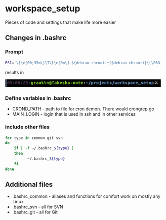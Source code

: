 # workspace_setup
Pieces of code and settings that make life more easier

## Changes in .bashrc
### Prompt
```bash
PS1='\[\e[00;35m\]\T\[\e[0m\]-${debian_chroot:+($debian_chroot)}\[\033[01;32m\]\u@\h\[\033[00m\]:\[\033[01;34m\]\w\[\033[00m\]⚔ '
```
results in

![coloured prompt](prompt_img.png)

### Define variables in .bashrc

* CROND_PATH - path to file for cron demon. There would crongrep go
* MAIN_LOGIN - login that is used in ssh and in other services

### include other files
```bash
for type in common git svn
do
    if [ -f ~/.bashrc_${type} ]
    then
        . ~/.bashrc_${type}
    fi
done
```

## Additional files

* .bashrc_common - aliases and functions for comfort work on mostly any Linux
* .bashrc_svn - all for SVN
* .bashrc_git - all for Git

